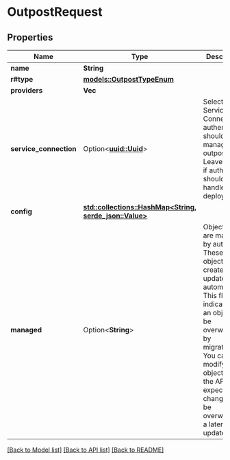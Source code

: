 # OutpostRequest

## Properties

Name | Type | Description | Notes
------------ | ------------- | ------------- | -------------
**name** | **String** |  | 
**r#type** | [**models::OutpostTypeEnum**](OutpostTypeEnum.md) |  | 
**providers** | **Vec<i32>** |  | 
**service_connection** | Option<[**uuid::Uuid**](uuid::Uuid.md)> | Select Service-Connection authentik should use to manage this outpost. Leave empty if authentik should not handle the deployment. | [optional]
**config** | [**std::collections::HashMap<String, serde_json::Value>**](serde_json::Value.md) |  | 
**managed** | Option<**String**> | Objects that are managed by authentik. These objects are created and updated automatically. This flag only indicates that an object can be overwritten by migrations. You can still modify the objects via the API, but expect changes to be overwritten in a later update. | [optional]

[[Back to Model list]](../README.md#documentation-for-models) [[Back to API list]](../README.md#documentation-for-api-endpoints) [[Back to README]](../README.md)


